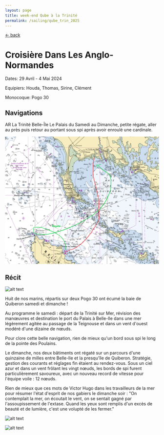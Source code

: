```yaml
---
layout: page
title: week-end Qube à la Trinité
permalink: /sailing/qube_trin_2025
---
```


[<- back](.)

# Croisière Dans Les Anglo-Normandes

Dates: 29 Avril - 4 Mai 2024

Equipiers: Houda, Thomas, Sirine, Clément

Monocoque: Pogo 30

## Navigations

AR La Trinité Belle-Île Le Palais du Samedi au Dimanche, petite régate, aller au près puis retour au portant sous spi après avoir enroulé une cardinale.

![alt text](image.png)

## Récit

![alt text](<WhatsApp Image 2025-06-28 à 18.52.36_e41f1f91.jpg>)

Huit de nos marins, répartis sur deux Pogo 30 ont écumé la baie de Quiberon samedi et dimanche !

Au programme le samedi : départ de la Trinité sur Mer, révision des manœuvres et destination le port du Palais à Belle-Ile dans une mer légèrement agitée au passage de la Teignouse et dans un vent d'ouest
modéré d'une dizaine de nœuds.

Pour clore cette belle navigation, rien de mieux qu'un bord sous spi le long de la pointe des Poulains.

Le dimanche, nos deux bâtiments ont régaté sur un parcours d'une quinzaine de milles entre Belle-Ile et la presqu'île de Quiberon. Stratégie, gestion des courants et réglages fin étaient au rendez-vous. Sous un ciel azur et dans un vent frôlant les vingt nœuds, les bords de spi furent particulièrement savoureux, avec un nouveau record de vitesse pour l'équipe voile : 12 nœuds.

Rien de mieux que ces mots de Victor Hugo dans les travailleurs de la mer pour résumer l'état d'esprit de nos gabiers le dimanche soir :
"On contemplait la mer, on écoutait le vent, on se sentait gagné par l'assoupissement de l'extase. Quand les yeux sont remplis d'un excès de beauté et de lumière, c'est une volupté de les fermer."

![alt text](<WhatsApp Image 2025-06-28 à 18.52.36_31851243.jpg>)

![alt text](<WhatsApp Image 2025-06-28 à 18.52.36_fcd4c0a2.jpg>)